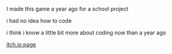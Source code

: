 I made this game a year ago for a school project

i had no idea how to code

i think i know a little bit more about coding now than a year ago

[itch.io page](vinkent.itch.io/evergreen-planting-frenzy)
